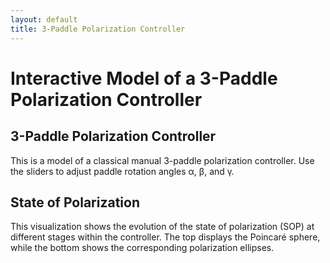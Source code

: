 ```yaml
---
layout: default
title: 3-Paddle Polarization Controller
---
```


<h1>Interactive Model of a 3-Paddle Polarization Controller</h1>
<h2>3-Paddle Polarization Controller</h2>
<p>This is a model of a classical manual 3-paddle polarization controller. Use the sliders to adjust paddle rotation angles α, β, and γ.</p>
<h2>State of Polarization</h2>
<p>This visualization shows the evolution of the state of polarization (SOP) at different stages within the controller. The top displays the Poincaré sphere, while the bottom shows the corresponding polarization ellipses.</p>

<div id="controls1" style="width: 800px; height: 100px;"></div>
<div class="applet" id="controller"></div>
<div class="applet" id="poincare"></div>
<div id="controls2" style="width: 800px; height: 100px;"></div>
<div style="display: flex; gap: 0px; flex-wrap: wrap; justify-content: center;">
    <div id="ellips0"></div>
    <div id="ellips1"></div>
    <div id="ellips2"></div>
    <div id="ellips3"></div>
</div>
<ul id="custom-menu" style="
    position: absolute;
    display: none;
    list-style: none;
    padding: 10px;
    background: white;
    border: 1px solid #ccc;
    box-shadow: 2px 2px 6px rgba(0,0,0,0.2);
    z-index: 1000;
">
  <li>Пункт 1</li>
  <li>Пункт 2</li>
  <li>Пункт 3</li>
</ul>


<script>  
    var controller = new GGBApplet(createGGBParams("controller", "twr2vny4"), true);
    var poincare = new GGBApplet(createGGBParams("poincare", "rvbafww5",{enableRightClick: false}), true);
    var ellips0 = new GGBApplet(createGGBParams("ellips0", "ar9nzxm3"), true);
    var ellips1 = new GGBApplet(createGGBParams("ellips1", "ar9nzxm3"), true);
    var ellips2 = new GGBApplet(createGGBParams("ellips2", "ar9nzxm3"), true);
    var ellips3 = new GGBApplet(createGGBParams("ellips3", "ar9nzxm3"), true);

    window.onload = function () {
        controller.inject("controller")
        poincare.inject("poincare");
        ellips0.inject("ellips0");
        ellips1.inject("ellips1");
        ellips2.inject("ellips2");
        ellips3.inject("ellips3");
    };

    let appletsLoaded = {
        controller: false,
        poincare: false,
        ellips0: false,
        ellips1: false,
        ellips2: false,
        ellips3: false  
    };


    function setupAll() {	
        console.log("Staring initial setup");
        setMode(poincare, "full");
        poincare.setValue("phi1", 90)
        poincare.setValue("phi2", 180)
        poincare.setValue("phi3", 90)
        createAppletControls(controller, ['th1', 'th2', 'th3'], 'controls1');
        createPoincareControl(poincare, ['P0trace', 'P1trace', 'P2trace','P3trace'], 'controls2')
	
        console.log("Set background colors for applets");
        const bgColor = getCssVariable("--base3")
        controller.setGraphicsOptions(-1,{"bgColor":bgColor});
        controller.setGraphicsOptions(1,{"bgColor":bgColor});
        poincare.setGraphicsOptions(-1,{"bgColor":bgColor});
        poincare.setGraphicsOptions(1,{"bgColor":bgColor});
        ellips0.setGraphicsOptions(1,{"bgColor":bgColor});
        ellips1.setGraphicsOptions(1,{"bgColor":bgColor});
        ellips2.setGraphicsOptions(1,{"bgColor":bgColor});
        ellips3.setGraphicsOptions(1,{"bgColor":bgColor});
	
      
        console.log("4");
	setColors(controller,{
            "--orange": ["paddle1", "paddle3"],
            "--blue":   ["paddle2"],
        });
	setColors(poincare,{
	    [bgColor]:  ["sphere"],
            "black":    ["P0","P0trace"],
            "--orange": ["P1", "P1trace", "P0P1", "A11", "A12", "P3", "P3trace", "P2P3", "A31", "A32"],
            "--blue":   ["P2", "P2trace", "P1P2", "A21", "A22"],
        });        
	    
        setColors(ellips0,{"black":   ["ellips"]});
        setColors(ellips1,{"--orange":["ellips"]});
        setColors(ellips2,{"--blue":  ["ellips"]});
        setColors(ellips3,{"--orange":["ellips"]});

	      
        syncValue(controller, "th1", poincare, "th1");
        syncValue(controller, "th2", poincare, "th2");
        syncValue(controller, "th3", poincare, "th3");
        controller.registerObjectUpdateListener("th1", () => syncValue(controller, "th1", poincare, "th1"));
        controller.registerObjectUpdateListener("th2", () => syncValue(controller, "th2", poincare, "th2"));
        controller.registerObjectUpdateListener("th3", () => syncValue(controller, "th3", poincare, "th3"));
    
        syncCoords(poincare, "P0", ellips0, "S");
        syncCoords(poincare, "P1", ellips1, "S");
        syncCoords(poincare, "P2", ellips2, "S"); 
        syncCoords(poincare, "P3", ellips3, "S");
        poincare.registerObjectUpdateListener("P0", () => syncCoords(poincare, "P0", ellips0, "S"));
        poincare.registerObjectUpdateListener("P1", () => syncCoords(poincare, "P1", ellips1, "S"));
        poincare.registerObjectUpdateListener("P2", () => syncCoords(poincare, "P2", ellips2, "S"));   
        poincare.registerObjectUpdateListener("P3", () => syncCoords(poincare, "P3", ellips3, "S"));
}

// Предполагаем, что ты уже загрузил апплет сюда
const appletContainer = document.getElementById('poincare');
const customMenu = document.getElementById('custom-menu');

document.addEventListener('contextmenu', (event) => {
    if (appletContainer.contains(event.target)) {
        event.preventDefault();
        customMenu.style.left = `${event.pageX}px`;
        customMenu.style.top = `${event.pageY}px`;
        customMenu.style.display = 'block';
    } else {
        customMenu.style.display = 'none';
    }
});

document.addEventListener('click', () => {
    customMenu.style.display = 'none';
});	
</script>

